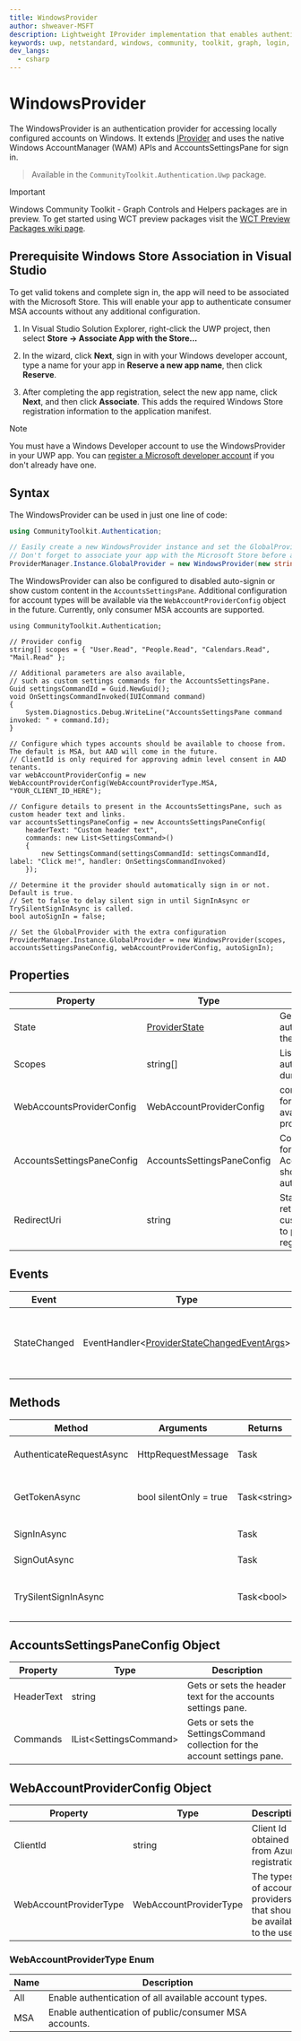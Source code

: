 ```yaml
---
title: WindowsProvider
author: shweaver-MSFT
description: Lightweight IProvider implementation that enables authentication using native Windows Account Manager APIs (WAM).
keywords: uwp, netstandard, windows, community, toolkit, graph, login, authentication, provider, providers, identity, wam, msa
dev_langs:
  - csharp
---
```


# WindowsProvider

The WindowsProvider is an authentication provider for accessing locally configured accounts on Windows.
It extends [IProvider](./IProvider.md) and uses the native Windows AccountManager (WAM) APIs and AccountsSettingsPane for sign in.

> Available in the `CommunityToolkit.Authentication.Uwp` package.

> [!IMPORTANT]
> Windows Community Toolkit - Graph Controls and Helpers packages are in preview. To get started using WCT preview packages visit the [WCT Preview Packages wiki page](https://aka.ms/wct/wiki/previewpackages).

## Prerequisite Windows Store Association in Visual Studio

To get valid tokens and complete sign in, the app will need to be associated with the Microsoft Store. This will enable your app to authenticate consumer MSA accounts without any additional configuration.

1. In Visual Studio Solution Explorer, right-click the UWP project, then select **Store -> Associate App with the Store...**

2. In the wizard, click **Next**, sign in with your Windows developer account, type a name for your app in **Reserve a new app name**, then click **Reserve**.

3. After completing the app registration, select the new app name, click **Next**, and then click **Associate**. This adds the required Windows Store registration information to the application manifest.

> [!NOTE]
> You must have a Windows Developer account to use the WindowsProvider in your UWP app. You can [register a Microsoft developer account](https://developer.microsoft.com/store/register) if you don't already have one.

<!-- Uncomment this when AAD account support becomes available.
## Prerequisite Configure Client Id in Partner Center

If your product integrates with Azure AD and calls APIs that request either application permissions or delegated permissions that require administrator consent, you will also need to enter your Azure AD Client ID in Partner Center:

https://partner.microsoft.com/en-us/dashboard/products/&lt;YOUR-APP-ID&gt;/administrator-consent

This lets administrators who acquire the app for their organization grant consent for your product to act on behalf of all users in the tenant.

> [!NOTE]
> You only need to specify the client id if you need admin consent for delegated permissions from your AAD app registration. Simple authentication for public accounts does not require a client id or any additional configuration.

> [!IMPORTANT]
> Be sure to Register Client Id in Azure first following the guidance here: <https://docs.microsoft.com/azure/active-directory/develop/quickstart-register-app>
>
> After finishing the initial registration page, you will also need to add an additional redirect URI. Click on "Add a Redirect URI" and add the value retrieved from running `WindowsProvider.RedirectUri`.
>
> You'll also want to set the toggle to true for "Allow public client flows".
>
> Then click "Save".
-->

## Syntax

The WindowsProvider can be used in just one line of code:

```csharp
using CommunityToolkit.Authentication;

// Easily create a new WindowsProvider instance and set the GlobalProvider.
// Don't forget to associate your app with the Microsoft Store before attempting sign in.
ProviderManager.Instance.GlobalProvider = new WindowsProvider(new string[] { "User.Read", "Task.ReadWrite" });
```

The WindowsProvider can also be configured to disabled auto-signin or show custom content in the `AccountsSettingsPane`.
Additional configuration for account types will be available via the `WebAccountProviderConfig` object in the future.
Currently, only consumer MSA accounts are supported.

```CSharp
using CommunityToolkit.Authentication;

// Provider config
string[] scopes = { "User.Read", "People.Read", "Calendars.Read", "Mail.Read" };

// Additional parameters are also available,
// such as custom settings commands for the AccountsSettingsPane.
Guid settingsCommandId = Guid.NewGuid();
void OnSettingsCommandInvoked(IUICommand command)
{
    System.Diagnostics.Debug.WriteLine("AccountsSettingsPane command invoked: " + command.Id);
}

// Configure which types accounts should be available to choose from. The default is MSA, but AAD will come in the future.
// ClientId is only required for approving admin level consent in AAD tenants.
var webAccountProviderConfig = new WebAccountProviderConfig(WebAccountProviderType.MSA, "YOUR_CLIENT_ID_HERE");

// Configure details to present in the AccountsSettingsPane, such as custom header text and links.
var accountsSettingsPaneConfig = new AccountsSettingsPaneConfig(
    headerText: "Custom header text",
    commands: new List<SettingsCommand>()
    {
        new SettingsCommand(settingsCommandId: settingsCommandId, label: "Click me!", handler: OnSettingsCommandInvoked)
    });

// Determine it the provider should automatically sign in or not. Default is true.
// Set to false to delay silent sign in until SignInAsync or TrySilentSignInAsync is called.
bool autoSignIn = false;

// Set the GlobalProvider with the extra configuration
ProviderManager.Instance.GlobalProvider = new WindowsProvider(scopes, accountsSettingsPaneConfig, webAccountProviderConfig, autoSignIn);
```

## Properties

| Property | Type | Description |
| -- | -- | -- |
| State | [ProviderState](./IProvider.md) | Gets the current authentication state of the provider. |
| Scopes | string[] | List of scopes to pre-authorize on the user during authentication. |
| WebAccountsProviderConfig | WebAccountProviderConfig | configuration values for determining the available web account providers. |
| AccountsSettingsPaneConfig | AccountsSettingsPaneConfig | Configuration values for the AccountsSettingsPane, shown during authentication. |
| RedirectUri | string | Static getter for retrieving a customized redirect uri to put in the Azure app registration. |

## Events

| Event | Type | Description |
| -- | -- | -- |
| StateChanged | EventHandler&lt;[ProviderStateChangedEventArgs](./IProvider.md)&gt; | Event called when the provider state changes. |

## Methods

| Method | Arguments | Returns | Description |
| -- | -- | -- | -- |
| AuthenticateRequestAsync | HttpRequestMessage | Task | Authenticate an outgoing request. |
| GetTokenAsync | bool silentOnly = true | Task&lt;string&gt; | Retrieve a token for the authenticated user. |
| SignInAsync | | Task | Sign in a user. |
| SignOutAsync | | Task | Sign out the current user. |
| TrySilentSignInAsync | | Task&lt;bool&gt; | Try signing in silently, without prompts. |

## AccountsSettingsPaneConfig Object

| Property | Type | Description |
| -- | -- | -- |
| HeaderText | string | Gets or sets the header text for the accounts settings pane. |
| Commands | IList&lt;SettingsCommand&gt; | Gets or sets the SettingsCommand collection for the account settings pane. |

## WebAccountProviderConfig Object

| Property | Type | Description |
| -- | -- | -- |
| ClientId | string | Client Id obtained from Azure registration. |
| WebAccountProviderType | WebAccountProviderType | The types of accounts providers that should be available to the user. |

### WebAccountProviderType Enum

| Name | Description |
| -- | -- |
| All | Enable authentication of all available account types. |
| MSA | Enable authentication of public/consumer MSA accounts. |
